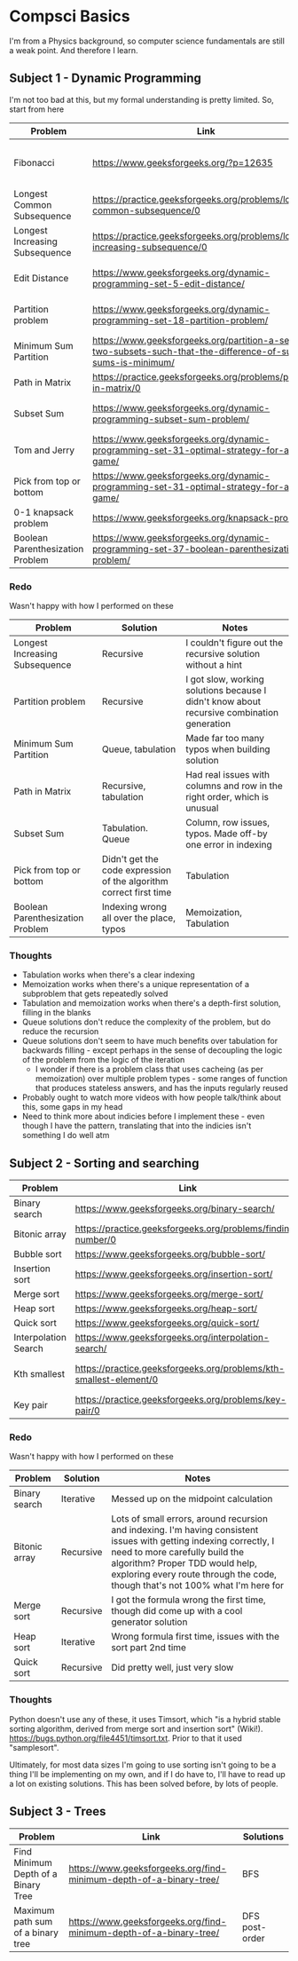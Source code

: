 # Compsci Basics

I'm from a Physics background, so computer science fundamentals are still a weak point. And therefore I learn.

## Subject 1 - Dynamic Programming

I'm not too bad at this, but my formal understanding is pretty limited. So, start from here

| Problem   | Link  | Solutions  |
| --------- | ----- | ---------- |
| Fibonacci  | https://www.geeksforgeeks.org/?p=12635  | Recursive, memoization, tabulation, sensible  |
| Longest Common Subsequence  | https://practice.geeksforgeeks.org/problems/longest-common-subsequence/0  | Recursive, memoization, tabulation  |
| Longest Increasing Subsequence  | https://practice.geeksforgeeks.org/problems/longest-increasing-subsequence/0  | Tabulation, recursive, memoization  |
| Edit Distance  | https://www.geeksforgeeks.org/dynamic-programming-set-5-edit-distance/  | Recursive, memoization, tabulation  |
| Partition problem  | https://www.geeksforgeeks.org/dynamic-programming-set-18-partition-problem/  | Recursive, tabulation, queue  |
| Minimum Sum Partition  | https://www.geeksforgeeks.org/partition-a-set-into-two-subsets-such-that-the-difference-of-subset-sums-is-minimum/  | Recursive, queue, tabulation  |
| Path in Matrix  | https://practice.geeksforgeeks.org/problems/path-in-matrix/0  | Recursive, memoization  |
| Subset Sum  | https://www.geeksforgeeks.org/dynamic-programming-subset-sum-problem/  | Recursive, tabulation, queue  |
| Tom and Jerry  | https://www.geeksforgeeks.org/dynamic-programming-set-31-optimal-strategy-for-a-game/  | Recursive, memoization, simple  |
| Pick from top or bottom  | https://www.geeksforgeeks.org/dynamic-programming-set-31-optimal-strategy-for-a-game/  | Recursive, memoization, tabulation  |
| 0-1 knapsack problem  | https://www.geeksforgeeks.org/knapsack-problem/  | Recursive, tabulation  |
| Boolean Parenthesization Problem  | https://www.geeksforgeeks.org/dynamic-programming-set-37-boolean-parenthesization-problem/  | Recursive, memoization, tabulation  |


### Redo

Wasn't happy with how I performed on these

| Problem  | Solution  | Notes  |
| -------- | --------- | ------ |
| Longest Increasing Subsequence  | Recursive  | I couldn't figure out the recursive solution without a hint  |
| Partition problem  | Recursive  | I got slow, working solutions because I didn't know about recursive combination generation  |
| Minimum Sum Partition  | Queue, tabulation  | Made far too many typos when building solution  |
| Path in Matrix  | Recursive, tabulation  | Had real issues with columns and row in the right order, which is unusual  |
| Subset Sum  | Tabulation. Queue  | Column, row issues, typos. Made off-by one error in indexing  |
| Pick from top or bottom  | Didn't get the code expression of the algorithm correct first time  | Tabulation  |
| Boolean Parenthesization Problem  | Indexing wrong all over the place, typos  | Memoization, Tabulation  |

### Thoughts

* Tabulation works when there's a clear indexing
* Memoization works when there's a unique representation of a subproblem that gets repeatedly solved
* Tabulation and memoization works when there's a depth-first solution, filling in the blanks
* Queue solutions don't reduce the complexity of the problem, but do reduce the recursion
* Queue solutions don't seem to have much benefits over tabulation for backwards filling - except perhaps in the sense of decoupling the logic of the problem from the logic of the iteration
  * I wonder if there is a problem class that uses cacheing (as per memoization) over multiple problem types - some ranges of function that produces stateless answers, and has the inputs regularly reused
* Probably ought to watch more videos with how people talk/think about this, some gaps in my head
* Need to think more about indicies before I implement these - even though I have the pattern, translating that into the indicies isn't something I do well atm

## Subject 2 - Sorting and searching

| Problem   | Link  | Solutions  |
| --------- | ----- | ---------- |
| Binary search  | https://www.geeksforgeeks.org/binary-search/  | Iterative, recursive  |
| Bitonic array  | https://practice.geeksforgeeks.org/problems/finding-number/0  | Recursive, iterative  |
| Bubble sort  | https://www.geeksforgeeks.org/bubble-sort/  | Iterative  |
| Insertion sort  | https://www.geeksforgeeks.org/insertion-sort/  | Iterative  |
| Merge sort  | https://www.geeksforgeeks.org/merge-sort/  | Recursive  |
| Heap sort  | https://www.geeksforgeeks.org/heap-sort/  | Iterative  |
| Quick sort  | https://www.geeksforgeeks.org/quick-sort/  | Recursive  |
| Interpolation Search  | https://www.geeksforgeeks.org/interpolation-search/  | Iterative  |
| Kth smallest  | https://practice.geeksforgeeks.org/problems/kth-smallest-element/0 | Heap, Quick Search  |
| Key pair  | https://practice.geeksforgeeks.org/problems/key-pair/0  | O(N)  |


### Redo

Wasn't happy with how I performed on these

| Problem  | Solution  | Notes  |
| -------- | --------- | ------ |
| Binary search  | Iterative  | Messed up on the midpoint calculation  |
| Bitonic array  | Recursive  | Lots of small errors, around recursion and indexing. I'm having consistent issues with getting indexing correctly, I need to more carefully build the algorithm? Proper TDD would help, exploring every route through the code, though that's not 100% what I'm here for  |
|  Merge sort  | Recursive  | I got the formula wrong the first time, though did come up with a cool generator solution  |
| Heap sort  | Iterative  | Wrong formula first time, issues with the sort part 2nd time  |
| Quick sort  | Recursive  | Did pretty well, just very slow  |

### Thoughts

Python doesn't use any of these, it uses Timsort, which "is a hybrid stable sorting algorithm, derived from merge sort and insertion sort" (Wiki!). https://bugs.python.org/file4451/timsort.txt. Prior to that it used "samplesort". 

Ultimately, for most data sizes I'm going to use sorting isn't going to be a thing I'll be implementing on my own, and if I do have to, I'll have to read up a lot on existing solutions. This has been solved before, by lots of people.

## Subject 3 - Trees

| Problem   | Link  | Solutions  |
| --------- | ----- | ---------- |
| Find Minimum Depth of a Binary Tree |  https://www.geeksforgeeks.org/find-minimum-depth-of-a-binary-tree/  | BFS  |
| Maximum path sum of a binary tree |  https://www.geeksforgeeks.org/find-minimum-depth-of-a-binary-tree/  | DFS post-order  |


